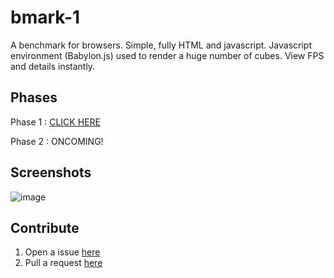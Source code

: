 # bmark-1
A benchmark for browsers. Simple, fully HTML and javascript. Javascript environment (Babylon.js) used to render a huge number of cubes. View FPS and details instantly.

## Phases
Phase 1 : [CLICK HERE](https://dev1012-lzh.github.io/bmark-1/index.html)

Phase 2 : ONCOMING!

## Screenshots
![image](https://github.com/user-attachments/assets/1be826af-179d-448c-a8e3-a35ceb9f1374)
## Contribute
1. Open a issue [here](https://github.com/dev1012-lzh/bmark-1/issues)
2. Pull a request [here](https://github.com/dev1012-lzh/bmark-1/pulls)



